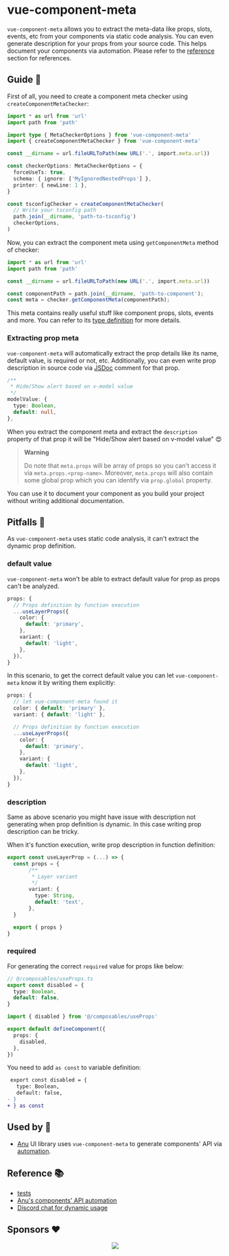 # vue-component-meta

`vue-component-meta` allows you to extract the meta-data like props, slots, events, etc from your components via static code analysis. You can even generate description for your props from your source code. This helps document your components via automation. Please refer to the [reference](#reference) section for references.

## Guide 📗

First of all, you need to create a component meta checker using `createComponentMetaChecker`:

```ts
import * as url from 'url'
import path from 'path'

import type { MetaCheckerOptions } from 'vue-component-meta'
import { createComponentMetaChecker } from 'vue-component-meta'

const __dirname = url.fileURLToPath(new URL('.', import.meta.url))

const checkerOptions: MetaCheckerOptions = {
  forceUseTs: true,
  schema: { ignore: ['MyIgnoredNestedProps'] },
  printer: { newLine: 1 },
}

const tsconfigChecker = createComponentMetaChecker(
  // Write your tsconfig path
  path.join(__dirname, 'path-to-tsconfig')
  checkerOptions,
)
```

Now, you can extract the component meta using `getComponentMeta` method of checker:

```ts
import * as url from 'url'
import path from 'path'

const __dirname = url.fileURLToPath(new URL('.', import.meta.url))

const componentPath = path.join(__dirname, 'path-to-component');
const meta = checker.getComponentMeta(componentPath);
```

This meta contains really useful stuff like component props, slots, events and more. You can refer to its [type definition](https://github.com/johnsoncodehk/volar/blob/master/packages/vue-component-meta/src/types.ts) for more details.

### Extracting prop meta

`vue-component-meta` will automatically extract the prop details like its name, default value, is required or not, etc. Additionally, you can even write prop description in source code via [JSDoc](https://jsdoc.app/) comment for that prop.

```ts
/**
 * Hide/Show alert based on v-model value
 */
modelValue: {
  type: Boolean,
  default: null,
},
```

When you extract the component meta and extract the `description` property of that prop it will be "Hide/Show alert based on v-model value" 😍

> **Warning**
>
> Do note that `meta.props` will be array of props so you can't access it via `meta.props.<prop-name>`. Moreover, `meta.props` will also contain some global prop which you can identify via `prop.global` property.

You can use it to document your component as you build your project without writing additional documentation.

## Pitfalls 👀

As `vue-component-meta` uses static code analysis, it can't extract the dynamic prop definition.

### default value

`vue-component-meta` won't be able to extract default value for prop as props can't be analyzed.

```ts
props: {
  // Props definition by function execution
  ...useLayerProps({
    color: {
      default: 'primary',
    },
    variant: {
      default: 'light',
    },
  }),
}
```

In this scenario, to get the correct default value you can let `vue-component-meta` know it by writing them explicitly:

```ts
props: {
  // let vue-component-meta found it
  color: { default: 'primary' },
  variant: { default: 'light' },

  // Props definition by function execution
  ...useLayerProps({
    color: {
      default: 'primary',
    },
    variant: {
      default: 'light',
    },
  }),
}
```

### description

Same as above scenario you might have issue with description not generating when prop definition is dynamic. In this case writing prop description can be tricky.

When it's function execution, write prop description in function definition:

```ts
export const useLayerProp = (...) => {
  const props = {
       /**
        * Layer variant
        */
       variant: {
         type: String,
         default: 'text',
       },
  }

  export { props }
}
```

### required

For generating the correct `required` value for props like below:

```ts
// @/composables/useProps.ts
export const disabled = {
  type: Boolean,
  default: false,
}
```

```ts
import { disabled } from '@/composables/useProps'

export default defineComponent({
  props: {
    disabled,
  },
})
```

You need to add `as const` to variable definition:

```diff
 export const disabled = {
   type: Boolean,
   default: false,
- }
+ } as const
```

## Used by 🎉

- [Anu](https://github.com/jd-solanki/anu) UI library uses `vue-component-meta` to generate components' API via [automation](https://github.com/jd-solanki/anu/blob/main/scripts/gen-component-meta.ts).

## Reference 📚

- [tests](https://github.com/johnsoncodehk/volar/blob/master/packages/vue-component-meta/tests/index.spec.ts)
- [Anu's components' API automation](https://github.com/jd-solanki/anu/blob/main/scripts/gen-component-meta.ts)
- [Discord chat for dynamic usage](https://discord.com/channels/793943652350427136/1027819645677350912)

## Sponsors ❤️

<p align="center">
  <a href="https://cdn.jsdelivr.net/gh/johnsoncodehk/sponsors/sponsors.svg">
    <img src="https://cdn.jsdelivr.net/gh/johnsoncodehk/sponsors/sponsors.svg"/>
  </a>
</p>

